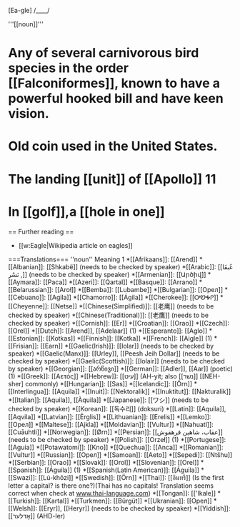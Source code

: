 [Ea-gle] /____/

'''[[noun]]'''

# Any of several carnivorous bird species in the order [[Falconiformes]], known to have a powerful hooked bill and have keen vision.
# Old coin used in the United States.
# The landing [[unit]] of [[Apollo]] 11
# In [[golf]],a [[hole in one]]

== Further reading ==
* [[w:Eagle|Wikipedia article on eagles]]

===Translations===
''noun'' Meaning 1
*[[Afrikaans]]: [[Arend]]
*[[Albanian]]: [[Shkabë]] (needs to be checked by speaker)
*[[Arabic]]: [[عُبقَا , نَسْر]] (needs to be checked by speaker)
*[[Armenian]]: [[Արծիվ]]
*[[Aymara]]: [[Paca]]
*[[Azeri]]: [[Qartal]]
*[[Basque]]: [[Arrano]]
*[[Belarussian]]: [[Aroł]]
*[[Bemba]]: [[Lubambe]] 
*[[Bulgarian]]: [[Oрел]]
*[[Cebuano]]: [[Agila]]
*[[Chamorro]]: [[Ágila]]
*[[Cherokee]]: [[&#5028;&#5100;&#5037;&#5045;]]
*[[Cheyenne]]: [[Netse]]
*[[Chinese(Simplified)]]: [[老鹰]] (needs to be checked by speaker)
*[[Chinese(Traditional)]]: [[老鷹]] (needs to be checked by speaker)
*[[Cornish]]: [[Er]]
*[[Croatian]]: [[Orao]]
*[[Czech]]: [[Orel]]
*[[Dutch]]: [[Arend]], [[Adelaar]] (1)
*[[Esperanto]]: [[Aglo]]
*[[Estonian]]: [[Kotkas]]
*[[Finnish]]: [[Kotka]] 
*[[French]]: [[Aigle]] (1)
*[[Frisian]]: [[Earn]]
*[[Gaelic(Irish)]]: [[Iolar]] (needs to be checked by speaker)
*[[Gaelic(Manx)]]: [[Urley]], [[Peesh Jeih Dollar]] (needs to be checked by speaker)
*[[Gaelic(Scottish)]]: [[Iolair]] (needs to be checked by speaker)
*[[Georgian]]: [[არწივი]]
*[[German]]: [[Adler]], [[Aar]] (poetic) (1)
*[[Greek]]: [[Aετός]]
*[[Hebrew]]: [[עיט]] (AH-yit; also [[נשר]] [[NEH-sher] commonly) 
*[[Hungarian]]: [[Sas]] 
*[[Icelandic]]: [[Örn]]
*[[Interlingua]]: [[Aquila]]
*[[Inuit]]: [[Nektoralik]]
*[[Inuktitut]]: [[Nakturalik]]
*[[Italian]]: [[Aquila]], [[Àquila]]
*[[Japanese]]: [[ワシ]] (needs to be checked by speaker)
*[[Korean]]: [[독수리]] (doksuri)
*[[Latin]]: [[Aquila]], [[Aqvila]]
*[[Latvian]]: [[Ērglis]]
*[[Lithuanian]]: [[Erelis]]
*[[Lemko]]: [[Орел]] 
*[[Maltese]]: [[Ajkla]]
*[[Moldavian]]: [[Vultur]]
*[[Nahuatl]]: [[Cuāuhtli]]
*[[Norwegian]]: [[Ørn]]
*[[Persian]]: [[عقاب‌، شاهين‌ قرهقوش]] (needs to be checked by speaker)
*[[Polish]]: [[Orzeł]] (1)
*[[Portugese]]: [[Aguia]]
*[[Potawatomi]]: [[Kno]]
*[[Quechua]]: [[Anca]]
*[[Romanian]]: [[Vultur]]
*[[Russian]]: [[Oрел]]
*[[Samoan]]: [[Aeto]]
*[[Sepedi]]: [[Ntšhu]]
*[[Serbian]]: [[Orao]]
*[[Slovak]]: [[Orol]]
*[[Slovenian]]: [[Orel]]
*[[Spanish]]: [[Águila]] (1)
*[[Spanish(Latin American)]]: [[Águila]]
*[[Swazi]]: [[Lú-khôzi]]
*[[Swedish]]: [[Örn]]
*[[Thai]]: [[อินทรี]] (Is the first letter a capital? is there one?)(Thai has no capitals! Translation seems correct when check at www.thai-language.com)
*[[Tongan]]: [['Ikale]]
*[[Turkish]]: [[Kartal]]
*[[Turkmen]]: [[Bürgüt]]
*[[Ukranian]]: [[Oрел]]
*[[Welsh]]: [[Eryr]], [[Heryr]] (needs to be checked by speaker)
*[[Yiddish]]: [[אָדלער]] (AHD-ler)